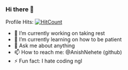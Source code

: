 ### Hi there 👋

 Profile Hits: [![HitCount](https://hits.dwyl.com/AnishNehete/AnishNehete.svg?style=flat-square&show=unique)](http://hits.dwyl.com/AnishNehete/AnishNehete)

- 🔭 I’m currently working on taking rest
- 🌱 I’m currently learning on how to be patient
- 💬 Ask me about anything
- 📫 How to reach me: @AnishNehete (github)
- ⚡ Fun fact: I hate coding ngl


